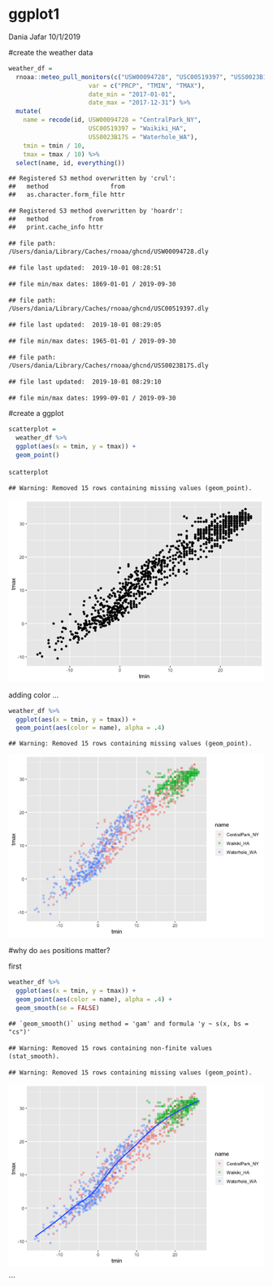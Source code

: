 ggplot1
================
Dania Jafar
10/1/2019

\#create the weather data

``` r
weather_df = 
  rnoaa::meteo_pull_monitors(c("USW00094728", "USC00519397", "USS0023B17S"),
                      var = c("PRCP", "TMIN", "TMAX"), 
                      date_min = "2017-01-01",
                      date_max = "2017-12-31") %>%
  mutate(
    name = recode(id, USW00094728 = "CentralPark_NY", 
                      USC00519397 = "Waikiki_HA",
                      USS0023B17S = "Waterhole_WA"),
    tmin = tmin / 10,
    tmax = tmax / 10) %>%
  select(name, id, everything())
```

    ## Registered S3 method overwritten by 'crul':
    ##   method                 from
    ##   as.character.form_file httr

    ## Registered S3 method overwritten by 'hoardr':
    ##   method           from
    ##   print.cache_info httr

    ## file path:          /Users/dania/Library/Caches/rnoaa/ghcnd/USW00094728.dly

    ## file last updated:  2019-10-01 08:28:51

    ## file min/max dates: 1869-01-01 / 2019-09-30

    ## file path:          /Users/dania/Library/Caches/rnoaa/ghcnd/USC00519397.dly

    ## file last updated:  2019-10-01 08:29:05

    ## file min/max dates: 1965-01-01 / 2019-09-30

    ## file path:          /Users/dania/Library/Caches/rnoaa/ghcnd/USS0023B17S.dly

    ## file last updated:  2019-10-01 08:29:10

    ## file min/max dates: 1999-09-01 / 2019-09-30

\#create a ggplot

``` r
scatterplot = 
  weather_df %>% 
  ggplot(aes(x = tmin, y = tmax)) + 
  geom_point()

scatterplot
```

    ## Warning: Removed 15 rows containing missing values (geom_point).

![](ggplot1_files/figure-gfm/unnamed-chunk-1-1.png)<!-- -->

adding color …

``` r
weather_df %>% 
  ggplot(aes(x = tmin, y = tmax)) + 
  geom_point(aes(color = name), alpha = .4)
```

    ## Warning: Removed 15 rows containing missing values (geom_point).

![](ggplot1_files/figure-gfm/unnamed-chunk-2-1.png)<!-- -->

\#why do `aes` positions matter?

first

``` r
weather_df %>% 
  ggplot(aes(x = tmin, y = tmax)) + 
  geom_point(aes(color = name), alpha = .4) + 
  geom_smooth(se = FALSE)
```

    ## `geom_smooth()` using method = 'gam' and formula 'y ~ s(x, bs = "cs")'

    ## Warning: Removed 15 rows containing non-finite values (stat_smooth).

    ## Warning: Removed 15 rows containing missing values (geom_point).

![](ggplot1_files/figure-gfm/unnamed-chunk-3-1.png)<!-- -->

\`\`\`
